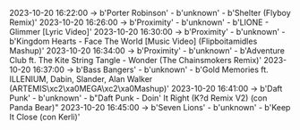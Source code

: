 2023-10-20 16:22:00 -> b'Porter Robinson' - b'unknown' - b'Shelter (Flyboy Remix)'
2023-10-20 16:26:00 -> b'Proximity' - b'unknown' - b'LIONE - Glimmer [Lyric Video]'
2023-10-20 16:30:00 -> b'Proximity' - b'unknown' - b'Kingdom Hearts - Face The World [Music Video] (Flipboitamidles Mashup)'
2023-10-20 16:34:00 -> b'Proximity' - b'unknown' - b'Adventure Club ft. The Kite String Tangle - Wonder (The Chainsmokers Remix)'
2023-10-20 16:37:00 -> b'Bass Bangers' - b'unknown' - b'Gold Memories ft. ILLENIUM, Dabin, Slander, Alan Walker (ARTEMIS\xc2\xa0MEGA\xc2\xa0Mashup)'
2023-10-20 16:41:00 -> b'Daft Punk' - b'unknown' - b"Daft Punk - Doin' It Right (K?d Remix V2) (con Panda Bear)"
2023-10-20 16:45:00 -> b'Seven Lions' - b'unknown' - b'Keep It Close (con Kerli)'

